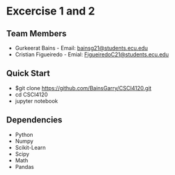 # Excercise 1 and 2

## Team Members
- Gurkeerat Bains - Email: bainsg21@students.ecu.edu
- Cristian Figueiredo - Emial: FigueiredoC21@students.ecu.edu

## Quick Start
- $git clone https://github.com/BainsGarry/CSCI4120.git
- cd CSCI4120
- jupyter notebook

## Dependencies
- Python
- Numpy
- Scikit-Learn
- Scipy
- Math
- Pandas